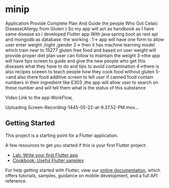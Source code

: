 # minip

Application Provide Complete Plan And Guide the people Who Got Celaic Disease(Allergy from Gluten ) So my app will act as handbook as I have same disease so i developed Flutter app With java spring boot as rest api and mongodb as database. the working : 1-> app will have one form to allow user enter weight ,hight ,gender 2-> then it has machine learning model which train near to 15277 gluten free food and based on user weight will provide proper diet plan user can follow to maintain the weight 3->the app will have tips screen to guide and give the new people who get this diseases what they have to do and tips to avoid contamination 4->there is also recipes sceeen to teach people how they cook food without gluten 5->and also there food additive screen to tell user if canned food contain numbers in their ingredient like E303 ,the app will allow user to search on these number and will tell them what is the status of this substance 


Video Link to the app WorkFlow,




Uploading Screen-Recording-1445-05-22-at-9.37.52-PM.mov…




## Getting Started

This project is a starting point for a Flutter application.

A few resources to get you started if this is your first Flutter project:

- [Lab: Write your first Flutter app](https://flutter.dev/docs/get-started/codelab)
- [Cookbook: Useful Flutter samples](https://flutter.dev/docs/cookbook)

For help getting started with Flutter, view our
[online documentation](https://flutter.dev/docs), which offers tutorials,
samples, guidance on mobile development, and a full API reference.
